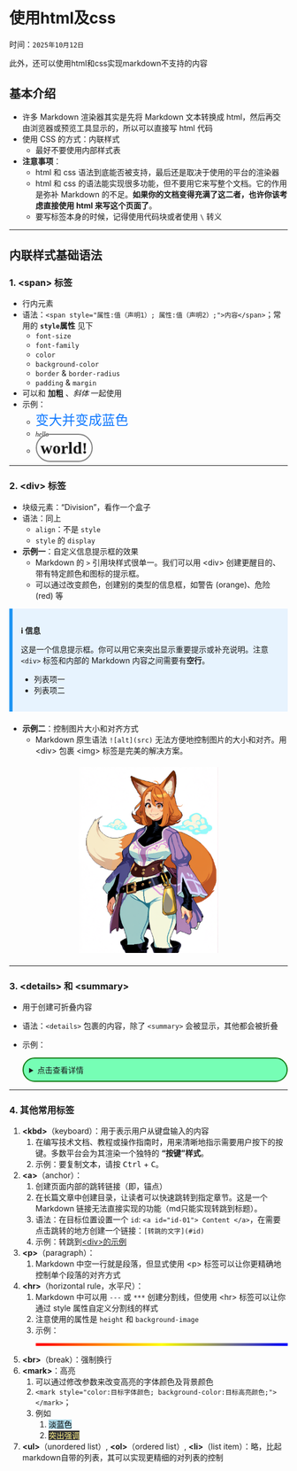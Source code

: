 # 使用html及css

时间：`2025年10月12日`

此外，还可以使用html和css实现markdown不支持的内容

## 基本介绍

- 许多 Markdown 渲染器其实是先将 Markdown 文本转换成 html，然后再交由浏览器或预览工具显示的，所以可以直接写 html 代码
- 使用 CSS 的方式：内联样式
  - 最好不要使用内部样式表
- **注意事项**：
  - html 和 css 语法到底能否被支持，最后还是取决于使用的平台的渲染器
  - html 和 css 的语法能实现很多功能，但不要用它来写整个文档。它的作用是弥补 Markdown 的不足。**如果你的文档变得充满了这二者，也许你该考虑直接使用 html 来写这个页面了**。
  - 要写标签本身的时候，记得使用代码块或者使用 `\` 转义

---

## 内联样式基础语法

### 1. \<span> 标签

- 行内元素
- 语法：`<span style="属性:值（声明1）; 属性:值（声明2）;">内容</span>`；常用的 **`style`属性** 见下
  - `font-size`
  - `font-family`
  - `color`
  - `background-color`
  - `border` & `border-radius`
  - `padding` & `margin`
- 可以和 **加粗** 、*斜体* 一起使用
- 示例：
  - <span style="font-size:24px; color:#0f78ff;">变大并变成蓝色</span>
  - <span style="font-size:12px; font-family:cambria;">*hello*</span>
  - <span style="font-size:30px; font-family:cambria; padding:7px; border:2.5px solid grey; border-radius: 30px;">**world!**</span>

---

### 2. \<div> 标签

- 块级元素：“Division”，看作一个盒子
- 语法：同上
  - `align`：不是 `style`
  - `style` 的 `display`
- **示例一**：自定义信息提示框的效果
  - Markdown 的 `>` 引用块样式很单一。我们可以用 \<div> 创建更醒目的、带有特定颜色和图标的提示框。
  - 可以通过改变颜色，创建别的类型的信息框，如警告 (orange)、危险 (red) 等

<div style="background-color: #e7f3fe; border-left: 6px solid #2196F3; padding: 15px; margin-bottom: 20px;">
  
  <a id="information"> **ℹ️ 信息** </a>
  
这是一个信息提示框。你可以用它来突出显示重要提示或补充说明。注意 `<div>` 标签和内部的 Markdown 内容之间需要有**空行**。
  
- 列表项一
- 列表项二
  
</div>

- **示例二**：控制图片大小和对齐方式
  - Markdown 原生语法 `![alt](src)` 无法方便地控制图片的大小和对齐。用 \<div> 包裹 \<img> 标签是完美的解决方案。

<div align="center" style="margin: 20px 0;">
  <img src="./images/4-1-Align_test.png" alt="Align_test" style="max-width: 50%; height: auto;">
</div>

---

### 3. \<details> 和 \<summary>

- 用于创建可折叠内容
- 语法：`<details>` 包裹的内容，除了 `<summary>` 会被显示，其他都会被折叠
- 示例：

    <details style="border:2px solid #0f7811; padding:10px; border-radius:25px; background-color:#0f78;">
        <summary>点击查看详情</summary>

        以下为折叠内容：

        style="border:2px solid #0f7811; padding:10px; border-radius:25px; background-color:#0f78;

    </details>

---

### 4. 其他常用标签

1. **\<kbd>**（keyboard）：用于表示用户从键盘输入的内容
   1. 在编写技术文档、教程或操作指南时，用来清晰地指示需要用户按下的按键。多数平台会为其渲染一个独特的 **“按键”样式**。
   2. 示例：要复制文本，请按 <kbd>Ctrl</kbd> + <kbd>C</kbd>。
2. **\<a>**（anchor）：
   1. 创建页面内部的跳转链接（即，锚点）
   2. 在长篇文章中创建目录，让读者可以快速跳转到指定章节。这是一个 Markdown 链接无法直接实现的功能（md只能实现转跳到标题）。
   3. 语法：在目标位置设置一个 `id`: `<a id="id-01"> Content </a>`，在需要点击跳转的地方创建一个链接：`[转跳的文字](#id)`
   4. 示例：转跳到[\<div>的示例](#information)
3. **\<p>**（paragraph）：
   1. Markdown 中空一行就是段落，但显式使用 \<p> 标签可以让你更精确地控制单个段落的对齐方式
4. **\<hr>**（horizontal rule，水平尺）：
   1. Markdown 中可以用 `---` 或 `***` 创建分割线，但使用 \<hr> 标签可以让你通过 style 属性自定义分割线的样式
   2. 注意使用的属性是 `height` 和 `background-image`
   3. 示例：<hr style="height: 5px; background-image: linear-gradient(to right, red, yellow, blue);">
5. **\<br>**（break）：强制换行
6. **\<mark>**：高亮
   1. 可以通过修改参数来改变高亮的字体颜色及背景颜色
   2.  `<mark style="color:目标字体颜色; background-color:目标高亮颜色;"></mark>`；
   3.  例如
       1.  <mark style="background-color: lightblue;">淡蓝色</mark>
       2.  <mark style="background-color: #333; color: #fef08a;">突出强调</mark>
7. **\<ul>**（unordered list）, **\<ol>**（ordered list）, **\<li>**（list item）：略，比起markdown自带的列表，其可以实现更精细的对列表的控制
